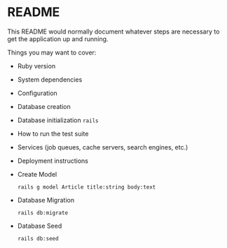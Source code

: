 # README

This README would normally document whatever steps are necessary to get the
application up and running.

Things you may want to cover:

* Ruby version

* System dependencies

* Configuration

* Database creation

* Database initialization
    `rails `

* How to run the test suite

* Services (job queues, cache servers, search engines, etc.)

* Deployment instructions

* Create Model

     `rails g model Article title:string body:text`
     
* Database Migration

     `rails db:migrate`
     
* Database Seed

     `rails db:seed`

     
